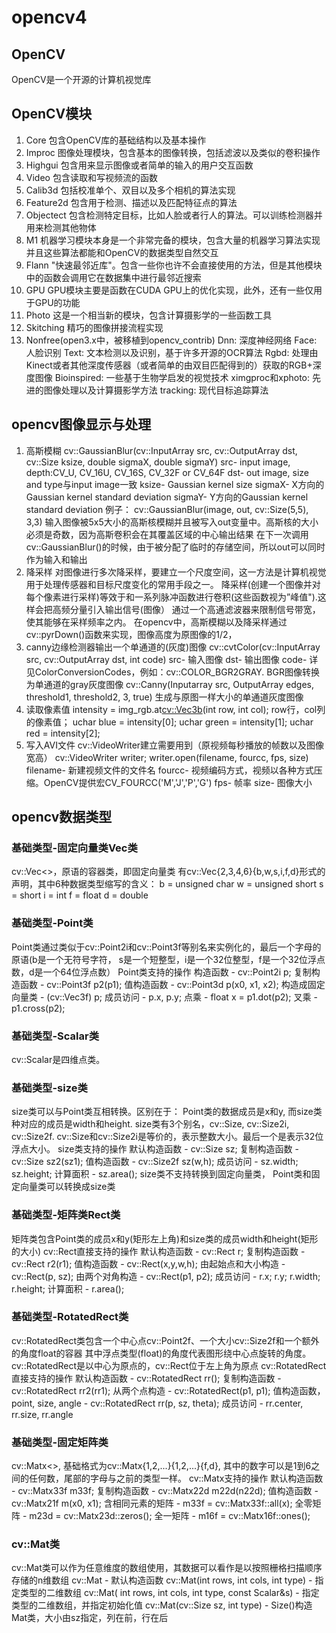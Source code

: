﻿# opencv4
## OpenCV
OpenCV是一个开源的计算机视觉库

## OpenCV模块
1. Core
包含OpenCV库的基础结构以及基本操作
2. Improc
图像处理模块，包含基本的图像转换，包括滤波以及类似的卷积操作
3. Highgui
包含用来显示图像或者简单的输入的用户交互函数
4. Video
包含读取和写视频流的函数
5. Calib3d
包括校准单个、双目以及多个相机的算法实现
6. Feature2d
包含用于检测、描述以及匹配特征点的算法
7. Objectect
包含检测特定目标，比如人脸或者行人的算法。可以训练检测器并用来检测其他物体
8. M1
机器学习模块本身是一个非常完备的模块，包含大量的机器学习算法实现并且这些算法都能和OpenCV的数据类型自然交互
9. Flann
"快速最邻近库"。包含一些你也许不会直接使用的方法，但是其他模块中的函数会调用它在数据集中进行最邻近搜索
10. GPU
GPU模块主要是函数在CUDA GPU上的优化实现，此外，还有一些仅用于GPU的功能
11. Photo
这是一个相当新的模块，包含计算摄影学的一些函数工具
12. Skitching
精巧的图像拼接流程实现
13. Nonfree(open3.x中，被移植到opencv_contrib)
Dnn: 深度神经网络
Face: 人脸识别
Text: 文本检测以及识别，基于许多开源的OCR算法
Rgbd: 处理由Kinect或者其他深度传感器（或者简单的由双目匹配得到的）获取的RGB+深度图像
Bioinspired: 一些基于生物学启发的视觉技术
ximgproc和xphoto: 先进的图像处理以及计算摄影学方法
tracking: 现代目标追踪算法


## opencv图像显示与处理
1. 高斯模糊
cv::GaussianBlur(cv::InputArray src, cv::OutputArray dst, cv::Size ksize, double sigmaX, double sigmaY)
src- input image, depth:CV_U, CV_16U, CV_16S, CV_32F or CV_64F
dst- out image, size and type与input image一致
ksize- Gaussian kernel size
sigmaX- X方向的Gaussian kernel standard deviation
sigmaY- Y方向的Gaussian kernel standard deviation
例子：
cv::GaussianBlur(image, out, cv::Size(5,5), 3,3)
输入图像被5x5大小的高斯核模糊并且被写入out变量中。高斯核的大小必须是奇数，因为高斯卷积会在其覆盖区域的中心输出结果
在下一次调用cv::GaussianBlur()的时候，由于被分配了临时的存储空间，所以out可以同时作为输入和输出
2. 降采样
对图像进行多次降采样，要建立一个尺度空间，这一方法是计算机视觉用于处理传感器和目标尺度变化的常用手段之一。
降采样(创建一个图像并对每个像素进行采样)等效于和一系列脉冲函数进行卷积(这些函数视为”峰值").这样会把高频分量引入输出信号(图像）
通过一个高通滤波器来限制信号带宽，使其能够在采样频率之内。
在opencv中，高斯模糊以及降采样通过cv::pyrDown()函数来实现，图像高度为原图像的1/2，
3. canny边缘检测器输出一个单通道的(灰度)图像
cv::cvtColor(cv::InputArray src, cv::OutputArray dst, int code)
src- 输入图像
dst- 输出图像
code- 详见ColorConversionCodes，例如：cv::COLOR_BGR2GRAY. BGR图像转换为单通道的gray灰度图像
cv::Canny(Inputarray src, OutputArray edges, threshold1, threshold2, 3, true)
生成与原图一样大小的单通道灰度图像
4. 读取像素值
intensity = img_rgb.at<cv::Vec3b>(int row, int col);
row行，col列的像素值；
uchar blue = intensity[0];
uchar green = intensity[1];
uchar red = intensity[2];
5. 写入AVI文件
cv::VideoWriter建立需要用到（原视频每秒播放的帧数以及图像宽高）
cv::VideoWriter writer;
writer.open(filename, fourcc, fps, size)
filename- 新建视频文件的文件名
fourcc- 视频编码方式，视频以各种方式压缩。OpenCV提供宏CV_FOURCC('M','J','P','G')
fps- 帧率
size- 图像大小

## opencv数据类型
### 基础类型-固定向量类Vec类
cv::Vec<>，原语的容器类，即固定向量类
有cv::Vec{2,3,4,6}{b,w,s,i,f,d}形式的声明，其中6种数据类型缩写的含义：
b = unsigned char
w = unsigned short
s = short
i = int
f = float
d = double

### 基础类型-Point类
Point类通过类似于cv::Point2i和cv::Point3f等别名来实例化的，最后一个字母的原语(b是一个无符号字符，
s是一个短整型，i是一个32位整型，f是一个32位浮点数，d是一个64位浮点数）
Point类支持的操作
构造函数          - cv::Point2i p;
复制构造函数      - cv::Point3f p2(p1);
值构造函数        - cv::Point3d p(x0, x1, x2);
构造成固定向量类  - (cv::Vec3f) p;
成员访问          - p.x, p.y;
点乘		  - float x = p1.dot(p2);
叉乘              - p1.cross(p2);

### 基础类型-Scalar类
cv::Scalar是四维点类。

### 基础类型-size类
size类可以与Point类互相转换。区别在于：
Point类的数据成员是x和y, 而size类种对应的成员是width和height.
size类有3个别名，cv::Size, cv::Size2i, cv::Size2f. cv::Size和cv::Size2i是等价的，表示整数大小。最后一个是表示32位浮点大小。
size类支持的操作
默认构造函数      - cv::Size sz;
复制构造函数      - cv::Size sz2(sz1);
值构造函数        - cv::Size2f sz(w,h);
成员访问          - sz.width; sz.height;
计算面积          - sz.area();
size类不支持转换到固定向量类， Point类和固定向量类可以转换成size类

### 基础类型-矩阵类Rect类
矩阵类包含Point类的成员x和y(矩形左上角)和size类的成员width和height(矩形的大小)
cv::Rect直接支持的操作
默认构造函数       - cv::Rect r;
复制构造函数       - cv::Rect r2(r1);
值构造函数         - cv::Rect(x,y,w,h);
由起始点和大小构造 - cv::Rect(p, sz);
由两个对角构造     - cv::Rect(p1, p2);
成员访问           - r.x; r.y; r.width; r.height;
计算面积           - r.area();
### 基础类型-RotatedRect类
cv::RotatedRect类包含一个中心点cv::Point2f、一个大小cv::Size2f和一个额外的角度float的容器
其中浮点类型(float)的角度代表图形绕中心点旋转的角度。
cv::RotatedRect是以中心为原点的，cv::Rect位于左上角为原点
cv::RotatedRect直接支持的操作
默认构造函数	   - cv::RotatedRect rr();
复制构造函数       - cv::RotatedRect rr2(rr1);
从两个点构造       - cv::RotatedRect(p1, p1);
值构造函数，point,
size, angle        - cv::RotatedRect rr(p, sz, theta);
成员访问           - rr.center, rr.size, rr.angle
### 基础类型-固定矩阵类
cv::Matx<>, 基础格式为cv::Matx{1,2,...}{1,2,...}{f,d}, 其中的数字可以是1到6之间的任何数，尾部的字母与之前的类型一样。
cv::Matx支持的操作
默认构造函数       - cv::Matx33f m33f;
复制构造函数       - cv::Matx22d m22d(n22d);
值构造函数         - cv::Matx21f m(x0, x1);
含相同元素的矩阵   - m33f = cv::Matx33f::all(x);
全零矩阵           - m23d = cv::Matx23d::zeros();
全一矩阵           - m16f = cv::Matx16f::ones();

### cv::Mat类
cv::Mat类可以作为任意维度的数组使用，其数据可以看作是以按照栅格扫描顺序存储的n维数组
cv::Mat                                  - 默认构造函数
cv::Mat(int rows, int cols, int type)    - 指定类型的二维数组
cv::Mat(
  int rows, int cols, int type,
  const Scalar&s)                        - 指定类型的二维数组，并指定初始化值
cv::Mat(cv::Size sz, int type)           - Size()构造Mat类，大小由sz指定，列在前，行在后
